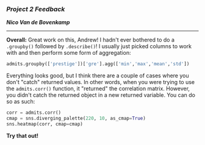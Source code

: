 ### ***Project 2 Feedback***

***Nico Van de Bovenkamp***

***

**Overall:**
Great work on this, Andrew! I hadn't ever bothered to do a `.groupby()` followed by `.describe()`! I usually just picked columns to work with and then perform some form of aggregation:

```python
admits.groupby(['prestige'])['gre'].agg(['min','max','mean','std'])
```
Everything looks good, but I think there are a couple of cases where you don't "catch" returned values. In other words, when you were trying to use the `admits.corr()` function, it "returned" the correlation matrix. However, you didn't catch the returned object in a new returned variable. You can do so as such:

```python
corr = admits.corr()
cmap = sns.diverging_palette(220, 10, as_cmap=True)
sns.heatmap(corr, cmap=cmap)
```

**Try that out!**
